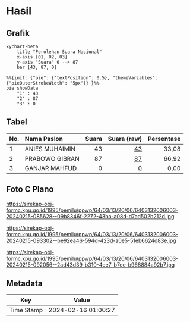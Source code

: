# Hasil

## Grafik

```mermaid
xychart-beta
    title "Perolehan Suara Nasional"
    x-axis [01, 02, 03]
    y-axis "Suara" 0 --> 87
    bar [43, 87, 0]
```

```mermaid
%%{init: {"pie": {"textPosition": 0.5}, "themeVariables": {"pieOuterStrokeWidth": "5px"}} }%%
pie showData
    "1" : 43
    "2" : 87
    "3" : 0
```

## Tabel

| No. | Nama Paslon    | Suara | Suara (raw) | Persentase |
|:--- |:-------------- | -----:| -----------:| ----------:|
| 1   | ANIES MUHAIMIN | 43    | [43][p-1]   | 33,08      |
| 2   | PRABOWO GIBRAN | 87    | [87][p-2]   | 66,92      |
| 3   | GANJAR MAHFUD  | 0     | [0][p-3]    | 0,00       |


[p-1]: https://github.com/gigit-pemilu/pemilu-2024/blob/main/pilpres/hitung-suara/sub/64-kalimantan-timur/sub/03-berau/sub/13-biatan/sub/2006-biatan-bapinang/sub/003-tps/sub/paslon-1.txt
[p-2]: https://github.com/gigit-pemilu/pemilu-2024/blob/main/pilpres/hitung-suara/sub/64-kalimantan-timur/sub/03-berau/sub/13-biatan/sub/2006-biatan-bapinang/sub/003-tps/sub/paslon-2.txt
[p-3]: https://github.com/gigit-pemilu/pemilu-2024/blob/main/pilpres/hitung-suara/sub/64-kalimantan-timur/sub/03-berau/sub/13-biatan/sub/2006-biatan-bapinang/sub/003-tps/sub/paslon-3.txt

## Foto C Plano

https://sirekap-obj-formc.kpu.go.id/1995/pemilu/ppwp/64/03/13/20/06/6403132006003-20240215-085628--09b8346f-2272-43ba-a08d-d7ad502b212d.jpg

https://sirekap-obj-formc.kpu.go.id/1995/pemilu/ppwp/64/03/13/20/06/6403132006003-20240215-093302--be92ea46-594d-423d-a0e5-51eb6624d83e.jpg

https://sirekap-obj-formc.kpu.go.id/1995/pemilu/ppwp/64/03/13/20/06/6403132006003-20240215-092056--2ad43d39-b310-4ee7-b7ee-b968884a92b7.jpg


## Metadata

| Key        | Value               |
| ---------- | ------------------- |
| Time Stamp | 2024-02-16 01:00:27 |



